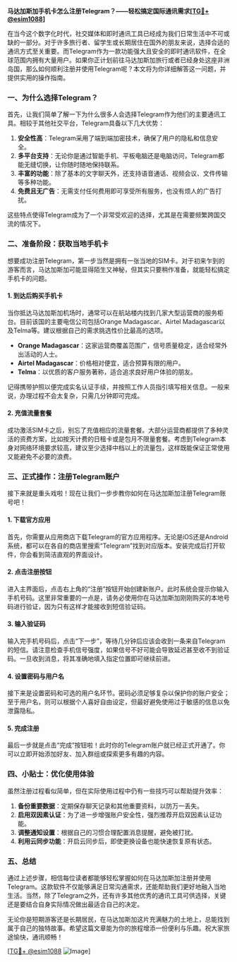 **马达加斯加手机卡怎么注册Telegram？——轻松搞定国际通讯需求[[TG💪+ @esim1088](https://t.me/s/esim1088)]**

在当今这个数字化时代，社交媒体和即时通讯工具已经成为我们日常生活中不可或缺的一部分。对于许多旅行者、留学生或长期居住在国外的朋友来说，选择合适的通讯方式至关重要。而Telegram作为一款功能强大且安全的即时通讯软件，在全球范围内拥有大量用户。如果你正计划前往马达加斯加旅行或者已经身处这座非洲岛国，那么如何顺利注册并使用Telegram呢？本文将为你详细解答这一问题，并提供实用的操作指南。

### 一、为什么选择Telegram？

首先，让我们简单了解一下为什么很多人会选择Telegram作为他们的主要通讯工具。相较于其他社交平台，Telegram具备以下几大优势：

1. **安全性高**：Telegram采用了端到端加密技术，确保了用户的隐私和信息安全。
2. **多平台支持**：无论你是通过智能手机、平板电脑还是电脑访问，Telegram都能无缝切换，让你随时随地保持联系。
3. **丰富的功能**：除了基本的文字聊天外，还支持语音通话、视频会议、文件传输等多种功能。
4. **免费且无广告**：无需支付任何费用即可享受所有服务，也没有烦人的广告打扰。

这些特点使得Telegram成为了一个非常受欢迎的选择，尤其是在需要频繁跨国交流的情况下。

### 二、准备阶段：获取当地手机卡

想要成功注册Telegram，第一步当然是拥有一张当地的SIM卡。对于初来乍到的游客而言，马达加斯加可能显得陌生又神秘，但其实只要稍作准备，就能轻松搞定手机卡的问题。

#### 1. 到达后购买手机卡

当你抵达马达加斯加机场时，通常可以在航站楼内找到几家大型运营商的服务柜台。目前该国的主要电信公司包括Orange Madagascar、Airtel Madagascar以及Telma等。建议根据自己的需求挑选性价比最高的选项。

- **Orange Madagascar**：这家运营商覆盖范围广，信号质量稳定，适合经常外出活动的人士。
- **Airtel Madagascar**：价格相对便宜，适合预算有限的用户。
- **Telma**：以优质的客户服务著称，适合追求良好用户体验的朋友。

记得携带护照以便完成实名认证手续，并按照工作人员指引填写相关信息。一般来说，办理过程不会太复杂，只需几分钟即可完成。

#### 2. 充值流量套餐

成功激活SIM卡之后，别忘了充值相应的流量套餐。大部分运营商都提供了多种灵活的资费方案，比如按天计费的日租卡或是包月不限量套餐。考虑到Telegram本身对网络环境要求较高，建议至少选择中档以上的流量包，这样既能保证正常使用又能避免不必要的浪费。

### 三、正式操作：注册Telegram账户

接下来就是重头戏啦！现在让我们一步步教你如何在马达加斯加注册Telegram账号吧！

#### 1. 下载官方应用

首先，你需要从应用商店下载Telegram的官方应用程序。无论是iOS还是Android系统，都可以在各自的商店里搜索“Telegram”找到对应版本。安装完成后打开软件，你会看到简洁直观的界面设计。

#### 2. 点击注册按钮

进入主界面后，点击右上角的“注册”按钮开始创建新账户。此时系统会提示你输入手机号码。这里非常重要的一点是，请务必使用你在马达加斯加刚刚购买的本地号码进行验证，因为只有这样才能接收到短信验证码。

#### 3. 输入验证码

输入完手机号码后，点击“下一步”，等待几分钟后应该会收到一条来自Telegram的短信。请注意检查手机信号强度，如果信号不好可能会导致延迟甚至收不到验证码。一旦收到消息，将其准确地填入指定位置即可继续前进。

#### 4. 设置密码与用户名

接下来是设置密码和可选的用户名环节。密码必须足够复杂以保护你的账户安全；至于用户名，则可以根据个人喜好自由设定，但最好避免使用过于敏感的信息以免泄露隐私。

#### 5. 完成注册

最后一步就是点击“完成”按钮啦！此时你的Telegram账户就已经正式开通了。你可以立即开始添加好友、加入群组或探索更多有趣的内容。

### 四、小贴士：优化使用体验

虽然注册过程看似简单，但在实际使用过程中仍有一些技巧可以帮助提升效率：

1. **备份重要数据**：定期保存聊天记录和其他重要资料，以防万一丢失。
2. **启用双因素认证**：为了进一步增强账户安全性，强烈推荐开启双因素认证功能。
3. **调整通知设置**：根据自己的习惯合理配置消息提醒，避免被打扰。
4. **利用云同步功能**：开启云同步后，即使更换设备也能快速恢复原有状态。

### 五、总结

通过上述步骤，相信每位读者都能够轻松掌握如何在马达加斯加注册并使用Telegram。这款软件不仅能够满足日常沟通需求，还能帮助我们更好地融入当地生活。当然，除了Telegram之外，还有许多其他优秀的通讯工具可供选择，关键还是要结合自身实际情况做出最适合自己的决定。

无论你是短期游客还是长期居民，在马达加斯加这片充满魅力的土地上，总能找到属于自己的独特故事。希望这篇文章能为你的旅程增添一份便利与乐趣。祝大家旅途愉快，通讯顺畅！

[[TG💪+ @esim1088](https://t.me/s/esim1088) ![Image](https://i.postimg.cc/4NQfJmqS/Snipaste-2025-05-13-00-14-12.png)]